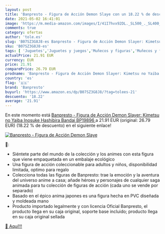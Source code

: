 ```yaml
---
layout: post
title: 'Banpresto - Figura de Acción Demon Slaye con un 18.22 % de descuento'
date: 2021-05-02 16:41:01
image: 'https://m.media-amazon.com/images/I/41I7hvx92DL._SL500_._SL400_.jpg'
comments: true
category: ofertas
author: 'tole.es'
slug: 'B07SZ3G8J8-es Banpresto - Figura de Acción Demon Slayer: Kimetsu no...'
sku: 'B07SZ3G8J8-es'
tags: [ 'Juguetes','Juguetes y juegos','Muñecos y figuras','Muñecos y figuras de acción','bandai','banpresto', ]
actualPrice: 21.91 EUR
currency: EUR
price: 21.91
comparePrice: 26.79 EUR
prodname: 'Banpresto - Figura de Acción Demon Slayer: Kimetsu no Yaiba Inosuke Hashibira  Bandai BP19896 '
country: 'es'
flag: '🇪🇸'
brand: 'Banpresto'
buyurl: 'https://www.amazon.es/dp/B07SZ3G8J8/?tag=tolees-21'
descuento: '18.22'
average: '21.91'
---
```


En este momento está [Banpresto - Figura de Acción Demon Slayer: Kimetsu no Yaiba Inosuke Hashibira  Bandai BP19896 ](https://www.amazon.es/dp/B07SZ3G8J8/?tag=tolees-21) a 21.91 EUR (original: 26.79 EUR) (18.22 %  de descuento) en el siguiente enlace!

[![Banpresto - Figura de Acción Demon Slaye](https://m.media-amazon.com/images/I/41I7hvx92DL._SL500_._SL400_.jpg)](https://www.amazon.es/dp/B07SZ3G8J8/?tag=tolees-21)

🔎:

- Siéntete parte del mundo de la colección y los animes con esta figura que viene empaquetada en un embalaje ecológico
- Una figura de acción coleccionable para adultos y niños, disponibilidad limitada, optimo para regalo
- Colecciona todas las figuras de Banpresto: trae la emoción y la aventura del universo anime a casa; añade héroes y personajes de cualquier saga animada para tu colección de figuras de acción (cada uno se vende por separado)
- Basado en el épico anima japones es una figura hecha en PVC diseñada y moldeada mano
- Producto importado legalmente y con licencia Oficial Banpresto, el producto llega en su caja original, soporte base incluido; producto llega en su caja original sellada

[🛒 Aquí!!!](https://www.amazon.es/dp/B07SZ3G8J8/?tag=tolees-21)
